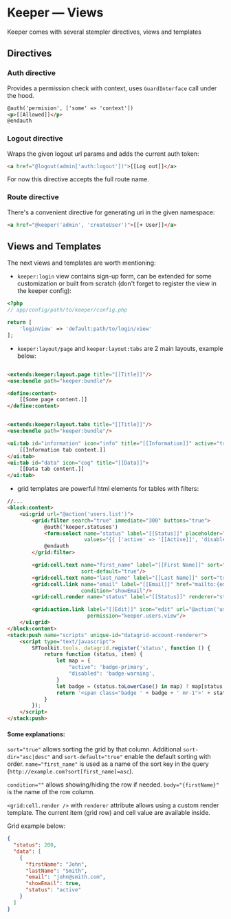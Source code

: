 # Keeper — Views

Keeper comes with several stempler directives, views and templates

## Directives

### Auth directive

Provides a permission check with context, uses `GuardInterface` call under the hood.

```html
@auth('permision', ['some' => 'context'])
<p>[[Allowed]]</p>
@endauth
```

### Logout directive

Wraps the given logout url params and adds the current auth token:

```html
<a href="@logout(admin['auth:logout'])">[[Log out]]</a>
``` 

For now this directive accepts the full route name.

### Route directive

There's a convenient directive for generating uri in the given namespace:

```html
<a href="@keeper('admin', 'createUser')">[[+ User]]</a>
```

## Views and Templates

The next views and templates are worth mentioning:

- `keeper:login` view contains sign-up form, can be extended for some customization or built from scratch (don't
  forget to register the view in the keeper config):

```php
<?php
// app/config/path/to/keeper/config.php

return [
    'loginView' => 'default:path/to/login/view'
];
```

- `keeper:layout/page` and `keeper:layout:tabs` are 2 main layouts, example below:

```html

<extends:keeper:layout.page title="[[Title]]"/>
<use:bundle path="keeper:bundle"/>

<define:content>
    [[Some page content.]]
</define:content>
```

```html

<extends:keeper:layout.tabs title="[[Title]]"/>
<use:bundle path="keeper:bundle"/>

<ui:tab id="information" icon="info" title="[[Information]]" active="true">
    [[Information tab content.]]
</ui:tab>
<ui:tab id="data" icon="cog" title="[[Data]]">
    [[Data tab content.]]
</ui:tab>
```

- grid templates are powerful html elements for tables with filters:

```html
//...
<block:content>
    <ui:grid url="@action('users.list')">
        <grid:filter search="true" immediate="300" buttons="true">
            @auth('keeper.statuses')
            <form:select name="status" label="[[Status]]" placeholder="[[Select Status]]"
                         values="{{ ['active' => '[[Active]]', 'disabled' => '[[Disabled]]'] }}"/>
            @endauth
        </grid:filter>

        <grid:cell.text name="first_name" label="[[First Name]]" sort="true" body="{firstName}" sort-dir="asc"
                        sort-default="true"/>
        <grid:cell.text name="last_name" label="[[Last Name]]" sort="true" body="{lastName}"/>
        <grid:cell.link name="email" label="[[Email]]" href="mailto:{email}" body="{email}" sort="true"
                        condition="showEmail"/>
        <grid:cell.render name="status" label="[[Status]]" renderer="status"/>

        <grid:action.link label="[[Edit]]" icon="edit" url="@action('users.edit', ['user' => '{id}'])"
                          permission="keeper.users.view"/>
    </ui:grid>
</block:content>
<stack:push name="scripts" unique-id="datagrid-account-renderer">
    <script type="text/javascript">
        SFToolkit.tools._datagrid.register('status', function () {
            return function (status, item) {
                let map = {
                    "active": 'badge-primary',
                    "disabled": 'badge-warning',
                }
                let badge = (status.toLowerCase() in map) ? map[status.toLowerCase()] : 'badge-secondary';
                return '<span class="badge ' + badge + ' mr-1">' + status.toUpperCase() + '</span>';
            }
        });
    </script>
</stack:push>
```

#### Some explanations:

`sort="true"` allows sorting the grid by that column.
Additional `sort-dir="asc|desc"` and `sort-default="true"` enable the default sorting with order.
`name="first_name"` is used as a name of the sort key in the query (`http://example.com?sort[first_name]=asc`).

`condition=""` allows showing/hiding the row if needed. `body="{firstName}"` is the name of the row column.

`<grid:cell.render />` with `renderer` attribute allows using a custom render template. The current item (grid row) and cell
value are available inside.

Grid example below:

```json
{
  "status": 200,
  "data": [
    {
      "firstName": "John",
      "lastName": "Smith",
      "email": "john@smith.com",
      "showEmail": true,
      "status": "active"
    }
  ]
}
```
